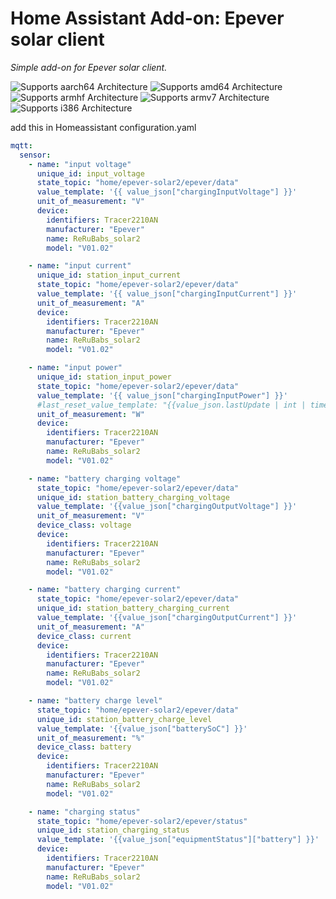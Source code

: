 # Home Assistant Add-on: Epever solar client

_Simple add-on for Epever solar client._

![Supports aarch64 Architecture][aarch64-shield]
![Supports amd64 Architecture][amd64-shield]
![Supports armhf Architecture][armhf-shield]
![Supports armv7 Architecture][armv7-shield]
![Supports i386 Architecture][i386-shield]

[aarch64-shield]: https://img.shields.io/badge/aarch64-yes-green.svg
[amd64-shield]: https://img.shields.io/badge/amd64-yes-green.svg
[armhf-shield]: https://img.shields.io/badge/armhf-yes-green.svg
[armv7-shield]: https://img.shields.io/badge/armv7-yes-green.svg
[i386-shield]: https://img.shields.io/badge/i386-yes-green.svg

add this in Homeassistant configuration.yaml
```yaml
mqtt:
  sensor:
    - name: "input voltage"
      unique_id: input_voltage
      state_topic: "home/epever-solar2/epever/data"
      value_template: '{{ value_json["chargingInputVoltage"] }}'
      unit_of_measurement: "V"
      device:
        identifiers: Tracer2210AN
        manufacturer: "Epever"
        name: ReRuBabs_solar2
        model: "V01.02"

    - name: "input current"
      unique_id: station_input_current
      state_topic: "home/epever-solar2/epever/data"
      value_template: '{{ value_json["chargingInputCurrent"] }}'
      unit_of_measurement: "A"
      device:
        identifiers: Tracer2210AN
        manufacturer: "Epever"
        name: ReRuBabs_solar2
        model: "V01.02"

    - name: "input power"
      unique_id: station_input_power
      state_topic: "home/epever-solar2/epever/data"
      value_template: '{{ value_json["chargingInputPower"] }}'
      #last_reset_value_template: "{{value_json.lastUpdate | int | timestamp_custom('%d.%m.%Y %H:%M'}}"
      unit_of_measurement: "W"
      device:
        identifiers: Tracer2210AN
        manufacturer: "Epever"
        name: ReRuBabs_solar2
        model: "V01.02"

    - name: "battery charging voltage"
      state_topic: "home/epever-solar2/epever/data"
      unique_id: station_battery_charging_voltage
      value_template: '{{value_json["chargingOutputVoltage"] }}'
      unit_of_measurement: "V"
      device_class: voltage
      device:
        identifiers: Tracer2210AN
        manufacturer: "Epever"
        name: ReRuBabs_solar2
        model: "V01.02"

    - name: "battery charging current"
      state_topic: "home/epever-solar2/epever/data"
      unique_id: station_battery_charging_current
      value_template: '{{value_json["chargingOutputCurrent"] }}'
      unit_of_measurement: "A"
      device_class: current
      device:
        identifiers: Tracer2210AN
        manufacturer: "Epever"
        name: ReRuBabs_solar2
        model: "V01.02"

    - name: "battery charge level"
      state_topic: "home/epever-solar2/epever/data"
      unique_id: station_battery_charge_level
      value_template: '{{value_json["batterySoC"] }}'
      unit_of_measurement: "%"
      device_class: battery
      device:
        identifiers: Tracer2210AN
        manufacturer: "Epever"
        name: ReRuBabs_solar2
        model: "V01.02"

    - name: "charging status"
      state_topic: "home/epever-solar2/epever/status"
      unique_id: station_charging_status
      value_template: '{{value_json["equipmentStatus"]["battery"] }}'
      device:
        identifiers: Tracer2210AN
        manufacturer: "Epever"
        name: ReRuBabs_solar2
        model: "V01.02"

```